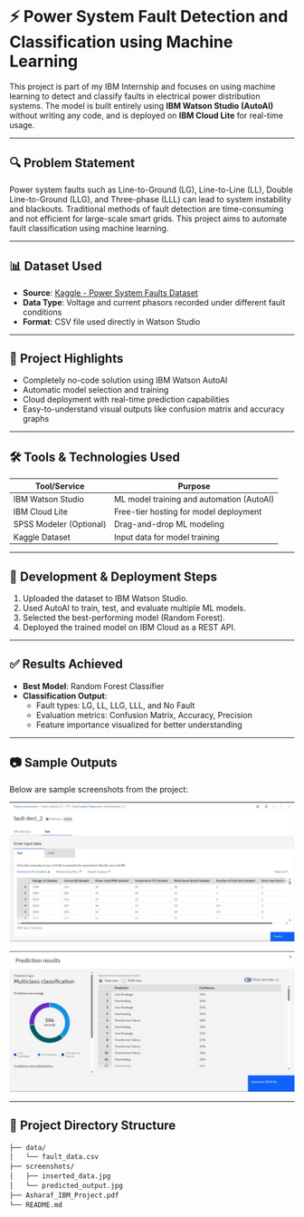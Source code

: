 # ⚡ Power System Fault Detection and Classification using Machine Learning

This project is part of my IBM Internship and focuses on using machine learning to detect and classify faults in electrical power distribution systems. The model is built entirely using **IBM Watson Studio (AutoAI)** without writing any code, and is deployed on **IBM Cloud Lite** for real-time usage.

---

## 🔍 Problem Statement

Power system faults such as Line-to-Ground (LG), Line-to-Line (LL), Double Line-to-Ground (LLG), and Three-phase (LLL) can lead to system instability and blackouts. Traditional methods of fault detection are time-consuming and not efficient for large-scale smart grids. This project aims to automate fault classification using machine learning.

---

## 📊 Dataset Used

- **Source**: [Kaggle - Power System Faults Dataset](https://www.kaggle.com/datasets/ziya07/power-system-faults-dataset)  
- **Data Type**: Voltage and current phasors recorded under different fault conditions  
- **Format**: CSV file used directly in Watson Studio

---

## 🧠 Project Highlights

- Completely no-code solution using IBM Watson AutoAI  
- Automatic model selection and training  
- Cloud deployment with real-time prediction capabilities  
- Easy-to-understand visual outputs like confusion matrix and accuracy graphs  

---

## 🛠️ Tools & Technologies Used

| Tool/Service | Purpose |
|--------------|---------|
| IBM Watson Studio | ML model training and automation (AutoAI) |
| IBM Cloud Lite | Free-tier hosting for model deployment |
| SPSS Modeler (Optional) | Drag-and-drop ML modeling |
| Kaggle Dataset | Input data for model training |

---

## 🚀 Development & Deployment Steps

1. Uploaded the dataset to IBM Watson Studio.  
2. Used AutoAI to train, test, and evaluate multiple ML models.  
3. Selected the best-performing model (Random Forest).  
4. Deployed the trained model on IBM Cloud as a REST API.

---

## ✅ Results Achieved

- **Best Model**: Random Forest Classifier  
- **Classification Output**:  
  - Fault types: LG, LL, LLG, LLL, and No Fault  
  - Evaluation metrics: Confusion Matrix, Accuracy, Precision  
  - Feature importance visualized for better understanding

---

## 📷 Sample Outputs

Below are sample screenshots from the project:

 ![Inserted Data](screenshots/inserted_output.jpg)
 
 ![Predicted Output](screenshots/predicted_data.jpg)

---

## 📁 Project Directory Structure

```bash
├── data/
│   └── fault_data.csv
├── screenshots/
│   ├── inserted_data.jpg
│   └── predicted_output.jpg
├── Asharaf_IBM_Project.pdf
└── README.md
